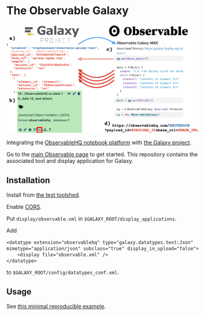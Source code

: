 # The Observable Galaxy
![alt text](infographic.png "Infographic")

Integrating the [ObservableHQ notebook platform](https://observablehq.com/) with [the Galaxy project](http://galaxyproject.org/).

Go to the [main Observable page](https://observablehq.com/@stephenshank/the-observable-galaxy) to get started. This repository contains the associated tool and display application for Galaxy.

## Installation

Install from [the test toolshed](https://testtoolshed.g2.bx.psu.edu/repository?repository_id=1a5732c8e4c561e3&changeset_revision=1c2fae461adc).

Enable [CORS](https://en.wikipedia.org/wiki/Cross-origin_resource_sharing).

Put `display/observable.xml` in `$GALAXY_ROOT/display_applications`.

Add

```
<datatype extension="observablehq" type="galaxy.datatypes.text:Json" mimetype="application/json" subclass="true" display_in_upload="false">
	<display file="observable.xml" />
</datatype>
```

to `$GALAXY_ROOT/config/datatypes_conf.xml`.

## Usage

See [this minimal reproducible example](https://observablehq.com/@stephenshank/observable-galaxy-mre).